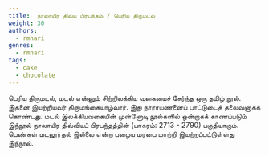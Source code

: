 ```yaml
---
title: 	நாலாயிர திவ்ய பிரபந்தம் / பெரிய திருமடல்
weight: 30
authors:
  - rmhari
genres:
  - rmhari 
tags:
  - cake
  - chocolate
---
```


பெரிய திருமடல், மடல் என்னும் சிற்றிலக்கிய வகையைச் சேர்ந்த ஒரு தமிழ் நூல். இதனை இயற்றியவர் திருமங்கையாழ்வார். இது நாராயணனைப் பாட்டுடைத் தலைவனாகக் கொண்டது. மடல் இலக்கியவகையின் முன்னோடி நூல்களில் ஒன்றாகக் காணப்படும் இந்நூல் நாலாயிர திவ்வியப் பிரபந்தத்தின் (பாசுரம்: 2713 - 2790) பகுதியாகும். பெண்கள் மடலூர்தல் இல்லை என்ற பழைய மரபை மாற்றி இயற்றப்பட்டுள்ளது இந்நூல்.

